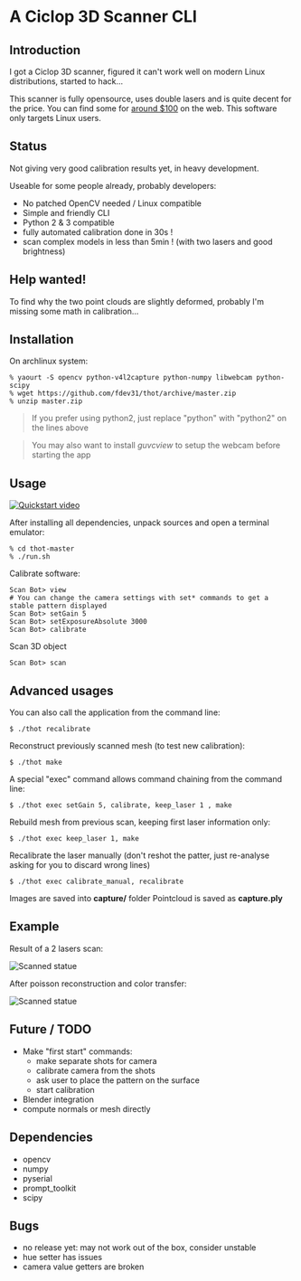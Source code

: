 # A Ciclop 3D Scanner CLI

## Introduction

I got a Ciclop 3D scanner, figured it can't work well on modern Linux distributions, started to hack...

This scanner is fully opensource, uses double lasers and is quite decent for the price.
You can find some for [around $100](https://fr.aliexpress.com/w/wholesale-ciclop.html?initiative_id=SB_20161008042416&site=fra&groupsort=1&SortType=price_asc&g=y&SearchText=ciclop) on the web.
This software only targets Linux users.

## Status

Not giving very good calibration results yet, in heavy development.

Useable for some people already, probably developers:

- No patched OpenCV needed / Linux compatible
- Simple and friendly CLI
- Python 2 & 3 compatible
- fully automated calibration done in 30s !
- scan complex models in less than 5min ! (with two lasers and good brightness)

## Help wanted!

To find why the two point clouds are slightly deformed, probably I'm missing some math in calibration...

## Installation

On archlinux system:

    % yaourt -S opencv python-v4l2capture python-numpy libwebcam python-scipy
    % wget https://github.com/fdev31/thot/archive/master.zip
    % unzip master.zip

> If you prefer using python2, just replace "python" with "python2" on the lines above

> You may also want to install *guvcview* to setup the webcam before starting the app

## Usage

[![Quickstart video](https://img.youtube.com/vi/qUJCSKR_FXM/0.jpg)](https://www.youtube.com/watch?v=qUJCSKR_FXM)

After installing all dependencies, unpack sources and open a terminal emulator:

    % cd thot-master
    % ./run.sh

Calibrate software:

    Scan Bot> view
    # You can change the camera settings with set* commands to get a stable pattern displayed
    Scan Bot> setGain 5
    Scan Bot> setExposureAbsolute 3000
    Scan Bot> calibrate

Scan 3D object

    Scan Bot> scan

## Advanced usages

You can also call the application from the command line:

    $ ./thot recalibrate

Reconstruct previously scanned mesh (to test new calibration):

    $ ./thot make

A special "exec" command allows command chaining from the command line:

    $ ./thot exec setGain 5, calibrate, keep_laser 1 , make

Rebuild mesh from previous scan, keeping first laser information only:

    $ ./thot exec keep_laser 1, make

Recalibrate the laser manually (don't reshot the patter, just re-analyse asking for you to discard wrong lines)

    $ ./thot exec calibrate_manual, recalibrate


Images are saved into **capture/** folder
Pointcloud is saved as **capture.ply**

## Example

Result of a 2 lasers scan:

![Scanned statue](http://scan.crava.ch/ganesh_cloud.jpg)

After poisson reconstruction and color transfer:

![Scanned statue](http://scan.crava.ch/ganesh_mesh.jpg)

## Future / TODO

- Make "first start" commands:
    - make separate shots for camera
    - calibrate camera from the shots
    - ask user to place the pattern on the surface
    - start calibration
- Blender integration
- compute normals or mesh directly

## Dependencies

- opencv
- numpy
- pyserial
- prompt_toolkit
- scipy


## Bugs

- no release yet: may not work out of the box, consider unstable
- hue setter has issues
- camera value getters are broken


